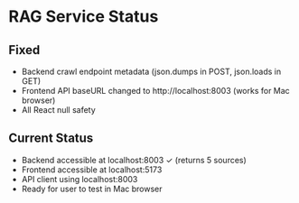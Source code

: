 # RAG Service Status

## Fixed
- Backend crawl endpoint metadata (json.dumps in POST, json.loads in GET)
- Frontend API baseURL changed to http://localhost:8003 (works for Mac browser)
- All React null safety

## Current Status
- Backend accessible at localhost:8003 ✓ (returns 5 sources)
- Frontend accessible at localhost:5173
- API client using localhost:8003
- Ready for user to test in Mac browser
